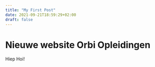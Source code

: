 ```yaml
---
title: "My First Post"
date: 2021-09-21T18:59:29+02:00
draft: false
---
```

# Nieuwe website Orbi Opleidingen

Hiep Hoi!

